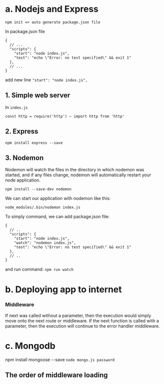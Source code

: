 # a. Nodejs and Express
```
npm init => auto generate package.json file
```
In package.json file
```
{
  // ...
  "scripts": {
    "start": "node index.js",
    "test": "echo \"Error: no test specified\" && exit 1"
  },
  // ...
}
```
add new line `"start": "node index.js",`

## 1. Simple web server
In `index.js`
```
const http = require('http') ~ import http from 'http'
```

## 2. Express
```
npm install express --save
```

## 3. Nodemon
Nodemon will watch the files in the directory in which nodemon was started, and if any files change,
nodemon will automatically restart your node application.
```
npm install --save-dev nodemon
```

We can start our application with nodemon like this:
```
node_modules/.bin/nodemon index.js
```

To simply command, we can add 
package.json file:
```
{
  // ..
  "scripts": {
    "start": "node index.js",
    "watch": "nodemon index.js",
    "test": "echo \"Error: no test specified\" && exit 1"
  },
  // ..
}
```
and run command: `npm run watch`

# b. Deploying app to internet

### Middleware
If next was called without a parameter, then the execution would simply move onto the next route or middleware. If the next function is called with a parameter, then the execution will continue to the error handler middleware.

# c. Mongodb
npm install mongoose --save
```node mongo.js password```

## The order of middleware loading

